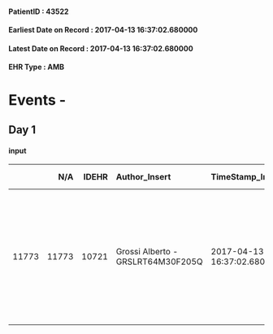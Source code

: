 
#### PatientID : 43522
#### Earliest Date on Record : 2017-04-13 16:37:02.680000
#### Latest Date on Record : 2017-04-13 16:37:02.680000
#### EHR Type : AMB

# Events - 

## Day 1

#### input
|       |    N/A |   IDEHR | Author_Insert                     | TimeStamp_Insert           | EHRType   |   PatientID |   IDDigitalSignDocument | persone_vicine   |   Unnamed: 0_x.1 |   IDANAMNESI_SOCIALE | Patient   | FamigliaAltro   | Paziente_T   | FamigliaAltro_T   |   Non_Rilevabile_x.1 | Note_Non_Rilevabile_x.1   | opt_Problemi   | Note_I                                                                                                                                                                                                                                                                                                         | chk_contr_sintomi   | opt_paziente_a   | opt_famiglia_a   | opt_adeguatezza   | opt_paziente_solo   | opt_presente_assente   | Presenza_minori   | Caregiver_principale   | opt_capacita     | ds_familiari_coinv   | opt_risorse_ec   | ds_note_prio                                                                                                                      | opt_paziente_ad   | opt_caregiver_ad   | opt_inv_civile   | Needs     | Fragility                    |
|------:|-------:|--------:|:----------------------------------|:---------------------------|:----------|------------:|------------------------:|:-----------------|-----------------:|---------------------:|:----------|:----------------|:-------------|:------------------|---------------------:|:--------------------------|:---------------|:---------------------------------------------------------------------------------------------------------------------------------------------------------------------------------------------------------------------------------------------------------------------------------------------------------------|:--------------------|:-----------------|:-----------------|:------------------|:--------------------|:-----------------------|:------------------|:-----------------------|:-----------------|:---------------------|:-----------------|:----------------------------------------------------------------------------------------------------------------------------------|:------------------|:-------------------|:-----------------|:----------|:-----------------------------|
| 11773 |  11773 |   10721 | Grossi Alberto - GRSLRT64M30F205Q | 2017-04-13 16:37:02.680000 | AMB       |       43522 |                  717296 | N/A              |             5825 |                 3714 | Si#1      | Si#1            | Parziale#2   | Si#1              |                    0 | NR                        | Si#1           | Il paziente conosce la diagnosi ma secondo le sorelle non ha consapevolezza della gravit√† del quadro clinico. Viene per√≤ descritto come molto spaventato e a tal proposito le sorelle non hanno spiegato cosa √® l'hospice ma hanno illustrato il trasferimento come momento di convalescenza/riabilitazione | controllo sintomi#0 | Congruenti#1     | Congruenti#1     | No#0              | Si#1                | Presente#1             | No#0              | sister                 | Incrementabile#1 | sisters              | Da valutare#2    | Il ricovero si rende necessario in quanto il paziente √® celibe e vive da solo, tre sorelle fuori casa collaborano all'assistenza | Totale#2          | Totale#2           | No#0             | Clinici#0 | sovraccarico assistenziale#4 |


